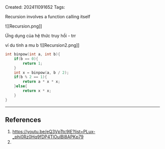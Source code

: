 Created: 202411091652
Tags: 

Recursion involves a function calling itself

![[Recursion.png]]

Ứng dụng của hệ thức truy hồi - trr

ví du tinh a mu b
![[Recursion2.png]]
```cpp
int binpow(int a, int b){
	if(b == 0){
		return 1;
	}
	int x = binpow(a, b / 2);
	if(b % 2 == 1){
		return a * x * x;
	}else{
		return x * x;
	}
}
```



-----
## References
1. https://youtu.be/eQ3VpTtc9lE?list=PLux-_phi0Rz0Hq9fDP4TlOulBl8APKp79
2. 
